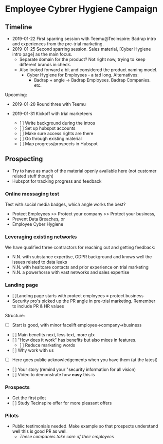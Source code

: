 # Employee Cybrer Hygiene Campaign

## Timeline

* 2019-01-22 First sparring session with Teemu@Tecinspire: Badrap intro and
  experiences from the pre-trial marketing.
* 2019-01-25 Second sparring session. Sales material, [Cyber Hygiene intro page]
  as the main focus.
  * Separate domain for the product? Not right now, trying to keep different
    brands in check.
  * Also looked forward a bit and considered the product naming model.
    * Cyber Hygiene for Employees - a tad long. Alternatives:
      * Badrap + angle -> Badrap Employees. Badrap Companies. etc.

Upcoming:

* 2019-01-20 Round three with Teemu
* 2019-01-31 Kickoff with trial marketeers

  * [ ] Write background during the intros
  * [ ] Set up hubspot accounts
  * [ ] Make sure access rights are there
  * [ ] Go through existing material
  * [ ] Map progress/prospects in Hubspot

## Prospecting

* Try to have as much of the material openly available here (not customer
  related stuff though)
* Hubspot for tracking progress and feedback

### Online messaging test

Test with social media badges, which angle works the best?

* Protect Employees >> Protect your company >> Protect your business,
* Prevent Data Breaches, or
* Employee Cyber Hygiene

### Leveraging existing networks

We have qualified three contractors for reaching out and getting feedback:

* N.N. with substance expertise, GDPR background and knows well the issues
  related to data leaks
* N.N. with healtcare contacts and prior experience on trial marketing
* N.N. a powerhorse with vast networks and sales expertise

### Landing page

* [ ]Landing page starts with protect employees = protect business
* Security pro's picked up the PR angle in pre-trial marketing. Remember to
  include PR & HR values

Structure:

* [ ] Start is good, with minor facelift employee->company->business
* [ ] Main benefits next, less text, more gfx
* [ ] "How does it work" has benefits but also mixes in features.
  * [ ] Reduce marketing words
* [ ] Why work with us
* [ ] Here goes public acknowledgements when you have them (at the latest)
* [ ] Your story (remind your "security information for all vision)
* [ ] Video to demonstrate how **easy** this is

### Prospects

* Get the first pilot
* [ ] Study Tecinspire offer for more pleasant offers

### Pilots

* Public testimonials needed. Make example so that prospects understand well
  this is good PR as well.
  * *These companies take care of their employees*

